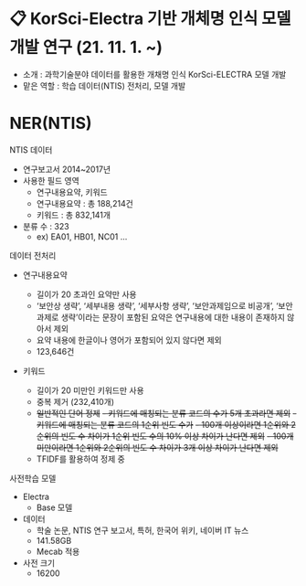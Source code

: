 # 📋 KorSci-Electra 기반 개체명 인식 모델 개발 연구  (21. 11. 1. ~)
- 소개 : 과학기술분야 데이터를 활용한 개채명 인식 KorSci-ELECTRA 모델 개발
- 맡은 역할 : 학습 데이터(NTIS) 전처리, 모델 개발

# NER(NTIS)

NTIS 데이터
- 연구보고서 2014~2017년
- 사용한 필드 영역
  - 연구내용요약, 키워드
  - 연구내용요약 : 총 188,214건
  - 키워드 : 총 832,141개
- 분류 수 : 323
  - ex) EA01, HB01, NC01 ...

데이터 전처리
- 연구내용요약
  - 길이가 20 초과인 요약만 사용
  - ‘보안상 생략’, ‘세부내용 생략’, ‘세부사항 생략’, ‘보안과제임으로 비공개’, ‘보안과제로 생략’이라는 문장이 포함된 요약은 연구내용에 대한 내용이 존재하지 않아서 제외
  - 요약 내용에 한글이나 영어가 포함되어 있지 않다면 제외
  - 123,646건

- 키워드
  - 길이가 20 미만인 키워드만 사용
  - 중복 제거 (232,410개)
  - ~~일반적인 단어 정제~~
    ~~- 키워드에 매칭되는 분류 코드의 수가 5개 초과라면 제외~~
    ~~- 키워드에 매칭되는 분류 코드의 1순위 빈도 수가~~
      ~~- 100개 이상이라면 1순위와 2순위의 빈도 수 차이가 1순위 빈도 수의 10% 이상 차이가 난다면 제외~~
      ~~- 100개 미만이라면 1순위와 2순위의 빈도 수 차이가 3개 이상 차이가 난다면 제외~~
  - TFIDF를 활용하여 정제 중

사전학습 모델
- Electra 
  - Base 모델
- 데이터
  - 학술 논문, NTIS 연구 보고서, 특허, 한국어 위키, 네이버 IT 뉴스
  - 141.58GB
  - Mecab 적용
- 사전 크기
  - 16200
<!--   
실험 결과
|정제작업|토크나이저|필드 영역|Macro F-1|Micro F-1|
|---|---|---|---|---|
|Case 1|WordPiece|발명의명칭, 청구항, 요약서, 배경기술, 기술분야, 과제의해결수단, 발명의상세한설명|0.62|0.72|
|Case 2|WordPiece|발명의명칭, 청구항, 요약서, 배경기술, 기술분야, 과제의해결수단, 발명의상세한설명|0.63|0.72|
|Case 3|WordPiece|발명의명칭, 청구항, 요약서, 배경기술, 기술분야, 과제의해결수단, 발명의상세한설명|0.63|0.73|
|Case 2|WordPiece|발명의명칭, 청구항, 요약서|0.63|0.73|
|Case 3|WordPiece|발명의명칭, 청구항, 요약서|0.62|0.71|

대부분의 정제 작업은 유사한 학습결과를 보여주었으며 Case 3가 가장 높은 성능을 보여주었다. 필드 영역을 [발명의명칭, 청구항, 요약서]로 변경하여 실험한 결과 모든 필드 영역을 사용했을 때보다 Case 2는 약간의 성능 향상이 있었으나 Case 3는 오히려 성능이 하락하는 결과가 나타났다. Case 2는 제외된 [배경기술, 기술분야, 과제의해결수단, 발명의상세한설명]의 정제작업이 적절하지 않았기 때문에 성능이 향상된 것으로 보이고 Case 2보다 Case 3에서 적절한 정제작업이 이루어진 필드 영역이 제외되었기 때문에 성능이 하락한 것으로 보인다.

오류 분석  
본 연구에서는 특허 코드를 자동으로 분류하기 위한 모델을 언어 모델을 학습하였다. 학습 데이터로 쓰인 특허 코드는 세분화된 분류가 포함된 4자리 코드만을 사용하여 종류가 많아 포함되는 내용이 포괄적이기 때문에 분류하는 데에 있어서 오류를 일으켰다.  
(B29C 31/00, B29C 31/02, B29C 31/04 ... 같은 코드들이 B29C에 함께 포함됨)  
분류 코드를 소분류까지 분류한다면 Target label이 너무 많아지고 이번 연구처럼 코드를 4자리까지만 포함시키면 다양한 내용과 단어를 포함하여 해당 분류와 관련이 적은 텍스트를 모두 학습 데이터로 사용하게 되는 한계가 있었다. 이를 극복하기 위해 텍스트 내에서 분류 코드에 해당되는 키워드를 파악할 수 있는 개체명 인식기를 개발한다면 분류에 필요한 키워드를 추출하여 적절한 텍스트 데이터를 구축할 수 있을 것이다. 결과적으로는 해당 도메인의 분류 성능에 도움을 줄 수 있을 것이다. -->
<!-- 
